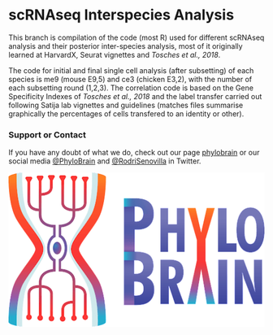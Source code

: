 # **scRNAseq Interspecies Analysis** 

This branch is compilation of the code (most R) used for different scRNAseq analysis and their posterior inter-species analysis, most of it originally learned at HarvardX, Seurat vignettes and _Tosches et al., 2018_.

The code for initial and final single cell analysis (after subsetting) of each species is me9 (mouse E9,5) and ce3 (chicken E3,2), with the number of each subsetting round (1,2,3). The correlation code is based on the Gene Specificity Indexes of _Tosches et al., 2018_ and the label transfer carried out following Satija lab vignettes and guidelines (matches files summarise graphically the percentages of cells transfered to an identity or other).

### Support or Contact

If you have any doubt of what we do, check out our page [phylobrain](http://phylobrain.com/) or our social media [@PhyloBrain](https://twitter.com/PhyloBrain) and [@RodriSenovilla](https://twitter.com/RodriSenovilla) in Twitter. 

[![Logo](https://github.com/rodrisenovilla/phylobrain/blob/main/unnamed.png?raw=true)](http://phylobrain.com/)
